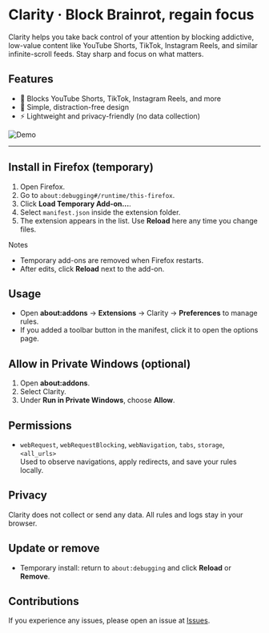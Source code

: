 # Clarity · Block Brainrot, regain focus

Clarity helps you take back control of your attention by blocking addictive, low-value content like YouTube Shorts, TikTok, Instagram Reels, and similar infinite-scroll feeds. Stay sharp and focus on what matters.

## Features

- 🚫 Blocks YouTube Shorts, TikTok, Instagram Reels, and more
- 🧠 Simple, distraction-free design
- ⚡ Lightweight and privacy-friendly (no data collection)

![Demo](demo.gif)

---

## Install in Firefox (temporary)

1. Open Firefox.
2. Go to `about:debugging#/runtime/this-firefox`.
3. Click **Load Temporary Add-on…**.
4. Select `manifest.json` inside the extension folder.
5. The extension appears in the list. Use **Reload** here any time you change files.

Notes

- Temporary add-ons are removed when Firefox restarts.
- After edits, click **Reload** next to the add-on.

## Usage

- Open **about:addons** → **Extensions** → Clarity → **Preferences** to manage rules.
- If you added a toolbar button in the manifest, click it to open the options page.

## Allow in Private Windows (optional)

1. Open **about:addons**.
2. Select Clarity.
3. Under **Run in Private Windows**, choose **Allow**.

## Permissions

- `webRequest`, `webRequestBlocking`, `webNavigation`, `tabs`, `storage`, `<all_urls>`  
  Used to observe navigations, apply redirects, and save your rules locally.

## Privacy

Clarity does not collect or send any data. All rules and logs stay in your browser.

## Update or remove

- Temporary install: return to `about:debugging` and click **Reload** or **Remove**.

## Contributions

If you experience any issues, please open an issue at [Issues](https://github.com/YaroslavBeshta/clarity/issues).
